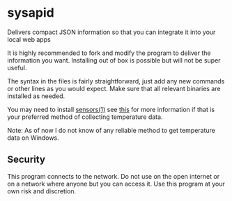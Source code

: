 # sysapid
Delivers compact JSON information so that you can integrate it into your local web apps

It is highly recommended to fork and modify the program to deliver the information you want. Installing out of box is possible but will not be super useful.

The syntax in the files is fairly straightforward, just add any new commands or other lines as you would expect. Make sure that all relevant binaries are installed as needed.

You may need to install [sensors(1)](https://linux.die.net/man/1/sensors) see [this](https://help.ubuntu.com/community/SensorInstallHowto) for more information if that is your preferred method of collecting temperature data.

Note: As of now I do not know of any reliable method to get temperature data on Windows.

## Security
This program connects to the network. Do not use on the open internet or on a network where anyone but you can access it. Use this program at your own risk and discretion.

